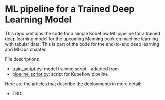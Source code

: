 # ML pipeline for a Trained Deep Learning Model

This repo contains the code for a simple Kubeflow ML pipeline for a trained deep learning model for the upcoming Manning book on machine learning with tabular data. This is part of the code for the end-to-end deep learning and MLOps chapter.

File descriptions 

- [train_script.py](https://github.com/ryanmark1867/ml_pipeline_basics/blob/master/train_script.py): model training script - adapted from 
- [pipeline_script.py](https://github.com/ryanmark1867/ml_pipeline_basics/blob/master/pipeline_script.py): script for Kubeflow pipeline

Here are the articles that describe the deployments in more detail:

- TBD:

